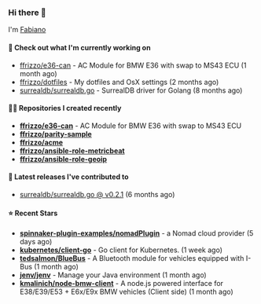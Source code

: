 ### Hi there 👋

I'm [Fabiano](https://ffrizzo.com)

#### 👷 Check out what I'm currently working on


- [ffrizzo/e36-can](https://github.com/ffrizzo/e36-can) - AC Module for BMW E36 with swap to MS43 ECU (1 month ago)
- [ffrizzo/dotfiles](https://github.com/ffrizzo/dotfiles) - My dotfiles and OsX settings (2 months ago)
- [surrealdb/surrealdb.go](https://github.com/surrealdb/surrealdb.go) - SurrealDB driver for Golang (8 months ago)

#### 👨‍💻 Repositories I created recently
- **[ffrizzo/e36-can](https://github.com/ffrizzo/e36-can)** - AC Module for BMW E36 with swap to MS43 ECU
- **[ffrizzo/parity-sample](https://github.com/ffrizzo/parity-sample)**
- **[ffrizzo/acme](https://github.com/ffrizzo/acme)**
- **[ffrizzo/ansible-role-metricbeat](https://github.com/ffrizzo/ansible-role-metricbeat)**
- **[ffrizzo/ansible-role-geoip](https://github.com/ffrizzo/ansible-role-geoip)**

#### 🚀 Latest releases I've contributed to


- [surrealdb/surrealdb.go @ v0.2.1](https://github.com/surrealdb/surrealdb.go/releases/tag/v0.2.1) (6 months ago)

#### ⭐ Recent Stars


- **[spinnaker-plugin-examples/nomadPlugin](https://github.com/spinnaker-plugin-examples/nomadPlugin)** - a Nomad cloud provider (5 days ago)
- **[kubernetes/client-go](https://github.com/kubernetes/client-go)** - Go client for Kubernetes. (1 week ago)
- **[tedsalmon/BlueBus](https://github.com/tedsalmon/BlueBus)** - A Bluetooth module for vehicles equipped with I-Bus (1 month ago)
- **[jenv/jenv](https://github.com/jenv/jenv)** - Manage your Java environment  (1 month ago)
- **[kmalinich/node-bmw-client](https://github.com/kmalinich/node-bmw-client)** - A node.js powered interface for E38/E39/E53 &#43; E6x/E9x BMW vehicles (Client side) (1 month ago)
